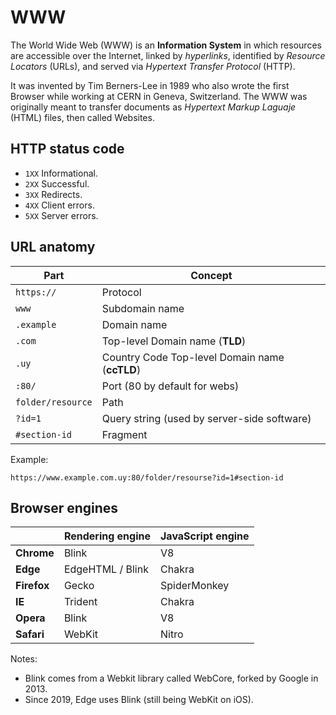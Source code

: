# WWW

The World Wide Web (WWW) is an **Information System** in which resources are accessible over the Internet, linked by *hyperlinks*, identified by *Resource Locators* (URLs), and served via *Hypertext Transfer Protocol* (HTTP).

It was invented by Tim Berners-Lee in 1989 who also wrote the first Browser while working at CERN in Geneva, Switzerland. The WWW was originally meant to transfer documents as *Hypertext Markup Laguaje* (HTML) files, then called Websites.

## HTTP status code

* `1XX` Informational.
* `2XX` Successful.
* `3XX` Redirects.
* `4XX` Client errors.
* `5XX` Server errors.

## URL anatomy

Part|Concept
---|---
`https://`|Protocol
`www`|Subdomain name
`.example`|Domain name
`.com`|Top-level Domain name (**TLD**)
`.uy`|Country Code Top-level Domain name (**ccTLD**)
`:80/`|Port (80 by default for webs)
`folder/resource`|Path
`?id=1`|Query string (used by server-side software)
`#section-id`|Fragment

Example:

```http
https://www.example.com.uy:80/folder/resourse?id=1#section-id
```

## Browser engines

||Rendering engine|JavaScript engine
---|---|---
**Chrome**|Blink|V8
**Edge**|EdgeHTML / Blink|Chakra
**Firefox**|Gecko|SpiderMonkey
**IE**|Trident|Chakra
**Opera**|Blink|V8
**Safari**|WebKit|Nitro

Notes:

* Blink comes from a Webkit library called WebCore, forked by Google in 2013.
* Since 2019, Edge uses Blink (still being WebKit on iOS).
